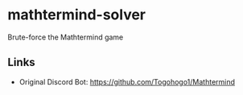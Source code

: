 # mathtermind-solver
 Brute-force the Mathtermind game

## Links
- Original Discord Bot: https://github.com/Togohogo1/Mathtermind
